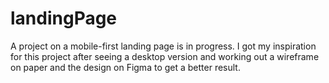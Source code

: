 # landingPage
A project on a mobile-first landing page is in progress. I got my inspiration for this project after seeing a desktop version and working out a wireframe on paper and the design on Figma to get a better result.
